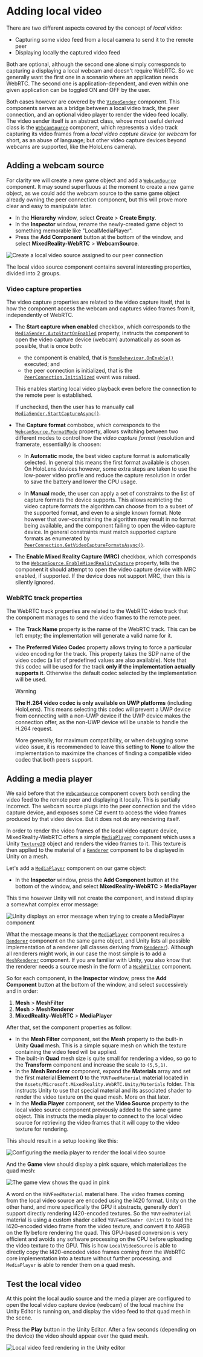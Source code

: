 # Adding local video

There are two different aspects covered by the concept of _local video_:

- Capturing some video feed from a local camera to send it to the remote peer
- Displaying locally the captured video feed

Both are optional, although the second one alone simply corresponds to capturing a displaying a local webcam and doesn't require WebRTC. So we generally want the first one in a scenario where an application needs WebRTC. The second one is application-dependent, and even within one given application can be toggled ON and OFF by the user.

Both cases however are covered by the [`VideoSender`](xref:Microsoft.MixedReality.WebRTC.Unity.VideoSender) component. This components serves as a bridge between a local video track, the peer connection, and an optional video player to render the video feed locally. The video sender itself is an abstract class, whose most useful derived class is the [`WebcamSource`](xref:Microsoft.MixedReality.WebRTC.Unity.WebcamSource) component, which represents a video track capturing its video frames from a _local video capture device_ (or _webcam_ for short, as an abuse of language; but other video capture devices beyond webcams are supported, like the HoloLens camera).

## Adding a webcam source

For clarity we will create a new game object and add a [`WebcamSource`](xref:Microsoft.MixedReality.WebRTC.Unity.WebcamSource) component. It may sound superfluous at the moment to create a new game object, as we could add the webcam source to the same game object already owning the peer connection component, but this will prove more clear and easy to manipulate later.

- In the **Hierarchy** window, select **Create** > **Create Empty**.
- In the **Inspector** window, rename the newly-created game object to something memorable like "LocalMediaPlayer".
- Press the **Add Component** button at the bottom of the window, and select **MixedReality-WebRTC** > **WebcamSource**.

![Create a local video source assigned to our peer connection](helloworld-unity-8.png)

The local video source component contains several interesting properties, divided into 2 groups.

### Video capture properties

The video capture properties are related to the video capture itself, that is how the component access the webcam and captures video frames from it, independently of WebRTC.

- The **Start capture when enabled** checkbox, which corresponds to the [`MediaSender.AutoStartOnEnabled`](xref:Microsoft.MixedReality.WebRTC.Unity.MediaSender.AutoStartOnEnabled) property, instructs the component to open the video capture device (webcam) automatically as soon as possible, that is once both:
  - the component is enabled, that is [`MonoBehaviour.OnEnable()`](https://docs.unity3d.com/ScriptReference/MonoBehaviour.OnEnable.html) executed; and
  - the peer connection is initialized, that is the [`PeerConnection.Initialized`](xref:Microsoft.MixedReality.WebRTC.PeerConnection.Initialized) event was raised.

  This enables starting local video playback even before the connection to the remote peer is established.

  If unchecked, then the user has to manually call [`MediaSender.StartCaptureAsync()`](xref:Microsoft.MixedReality.WebRTC.Unity.MediaSender.StartCaptureAsync).

- The **Capture format** combobox, which corresponds to the [`WebcamSource.FormatMode`](xref:Microsoft.MixedReality.WebRTC.Unity.WebcamSource.FormatMode) property, allows switching between two different modes to control how the _video capture format_ (resolution and framerate, essentially) is choosen:

  - In **Automatic** mode, the best video capture format is automatically selected. In general this means the first format available is chosen. On HoloLens devices however, some extra steps are taken to use the low-power video profile and reduce the capture resolution in order to save the battery and lower the CPU usage.

  - In **Manual** mode, the user can apply a set of constraints to the list of capture formats the device supports. This allows restricting the video capture formats the algorithm can choose from to a subset of the supported format, and even to a single known format. Note however that over-constraining the algorithm may result in no format being available, and the component failing to open the video capture device. In general constraints must match supported capture formats as enumerated by [`PeerConnection.GetVideoCaptureFormatsAsync()`](xref:Microsoft.MixedReality.WebRTC.PeerConnection.GetVideoCaptureFormatsAsync(System.String)).

- The **Enable Mixed Reality Capture (MRC)** checkbox, which corresponds to the [`WebcamSource.EnableMixedRealityCapture`](xref:Microsoft.MixedReality.WebRTC.Unity.WebcamSource.EnableMixedRealityCapture) property, tells the component it should attempt to open the video capture device with MRC enabled, if supported. If the device does not support MRC, then this is silently ignored.

### WebRTC track properties

The WebRTC track properties are related to the WebRTC video track that the component manages to send the video frames to the remote peer.

- The **Track Name** property is the name of the WebRTC track. This can be left empty; the implementation will generate a valid name for it.

- The **Preferred Video Codec** property allows trying to force a particular video encoding for the track. This property takes the SDP name of the video codec (a list of predefined values are also available). Note that this codec will be used for the track **only if the implementation actually supports it**. Otherwise the default codec selected by the implementation will be used.

  > [!WARNING]
  > **The H.264 video codec is only available on UWP platforms** (including HoloLens). This means selecting this codec will prevent a UWP device from connecting with a non-UWP device if the UWP device makes the connection offer, as the non-UWP device will be unable to handle the H.264 request.
  >
  > More generally, for maximum compatibility, or when debugging some video issue, it is recommended to leave this setting to **None** to allow the implementation to maximize the chances of finding a compatible video codec that both peers support.

## Adding a media player

We said before that the [`WebcamSource`](xref:Microsoft.MixedReality.WebRTC.Unity.WebcamSource) component covers both sending the video feed to the remote peer and displaying it locally. This is partially incorrect. The webcam source plugs into the peer connection and the video capture device, and exposes some C# event to access the video frames produced by that video device. But it does not do any rendering itself.

In order to render the video frames of the local video capture device, MixedReality-WebRTC offers a simple [`MediaPlayer`](xref:Microsoft.MixedReality.WebRTC.Unity.MediaPlayer) component which uses a Unity [`Texture2D`](https://docs.unity3d.com/ScriptReference/Texture2D.html) object and renders the video frames to it. This texture is then applied to the material of a [`Renderer`](https://docs.unity3d.com/ScriptReference/Renderer.html) component to be displayed in Unity on a mesh.

Let's add a [`MediaPlayer`](xref:Microsoft.MixedReality.WebRTC.Unity.MediaPlayer) component on our game object:

- In the **Inspector** window, press the **Add Component** button at the bottom of the window, and select **MixedReality-WebRTC** > **MediaPlayer**

This time however Unity will not create the component, and instead display a somewhat complex error message:

![Unity displays an error message when trying to create a MediaPlayer component](helloworld-unity-9.png)

What the message means is that the [`MediaPlayer`](xref:Microsoft.MixedReality.WebRTC.Unity.MediaPlayer) component requires a [`Renderer`](https://docs.unity3d.com/ScriptReference/Renderer.html) component on the same game object, and Unity lists all possible implementation of a renderer (all classes deriving from [`Renderer`](https://docs.unity3d.com/ScriptReference/Renderer.html)). Although all renderers might work, in our case the most simple is to add a [`MeshRenderer`](https://docs.unity3d.com/ScriptReference/MeshRenderer.html) component. If you are familiar with Unity, you also know that the renderer needs a source mesh in the form of a [`MeshFilter`](https://docs.unity3d.com/ScriptReference/MeshFilter.html) component.

So for each component, in the **Inspector** window, press the **Add Component** button at the bottom of the window, and select successively and in order:

1. **Mesh** > **MeshFilter**
2. **Mesh** > **MeshRenderer**
3. **MixedReality-WebRTC** > **MediaPlayer**

After that, set the component properties as follow:

- In the **Mesh Filter** component, set the **Mesh** property to the built-in Unity **Quad** mesh. This is a simple square mesh on which the texture containing the video feed will be applied.
- The built-in **Quad** mesh size is quite small for rendering a video, so go to the **Transform** component and increase the scale to `(5,5,1)`.
- In the **Mesh Renderer** component, expand the **Materials** array and set the first material **Element 0** to the  `YUVFeedMaterial` material located in the `Assets/Microsoft.MixedReality.WebRTC.Unity/Materials` folder. This instructs Unity to use that special material and its associated shader to render the video texture on the quad mesh. More on that later.
- In the **Media Player** component, set the **Video Source** property to the local video source component previously added to the same game object. This instructs the media player to connect to the local video source for retrieving the video frames that it will copy to the video texture for rendering.

This should result in a setup looking like this:

![Configuring the media player to render the local video source](helloworld-unity-10.png)

And the **Game** view should display a pink square, which materializes the quad mesh:

![The game view shows the quad in pink](helloworld-unity-11.png)

A word on the `YUVFeedMaterial` material here. The video frames coming from the local video source are encoded using the I420 format. Unity on the other hand, and more specifically the GPU it abstracts, generally don't support directly rendering I420-encoded textures. So the `YUVFeedMaterial` material is using a custom shader called `YUVFeedShader (Unlit)` to load the I420-encoded video frame from the video texture, and convert it to ARGB on the fly before rendering the quad. This GPU-based conversion is very efficient and avoids any software processing on the CPU before uploading the video texture to the GPU. This is how `LocalVideoSource` is able to directly copy the I420-encoded video frames coming from the WebRTC core implementation into a texture without further processing, and `MediaPlayer` is able to render them on a quad mesh.

## Test the local video

At this point the local audio source and the media player are configured to open the local video capture device (webcam) of the local machine the Unity Editor is running on, and display the video feed to that quad mesh in the scene.

Press the **Play** button in the Unity Editor. After a few seconds (depending on the device) the video should appear over the quad mesh.

![Local video feed rendering in the Unity editor](helloworld-unity-12.png)

